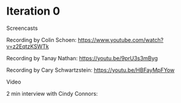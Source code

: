 # Iteration 0

Screencasts

Recording by Colin Schoen: https://www.youtube.com/watch?v=z2EqtzKSWTk

Recording by Tanay Nathan: https://youtu.be/9prU3s3mByg

Recording by Cary Schwartzstein: https://youtu.be/HBFayMpFYow

Video

2 min interview with Cindy Connors:

